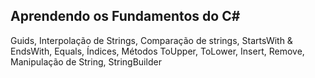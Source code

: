 <h2> Aprendendo os Fundamentos do C#</h2>
<p>Guids,
Interpolação de Strings,
Comparação de strings,
StartsWith & EndsWith,
Equals,
Índices,
Métodos ToUpper, ToLower,
Insert, Remove,
Manipulação de String,
StringBuilder</p>
